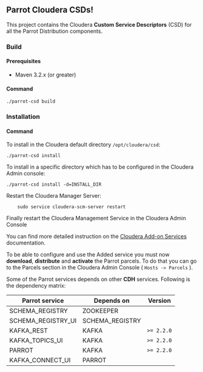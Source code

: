 ## **Parrot Cloudera CSDs!**



This project contains the Cloudera **Custom Service Descriptors** (CSD) for all the Parrot Distribution components.

### **Build**

#### **Prerequisites**

- Maven 3.2.x (or greater)

#### **Command**

    ./parrot-csd build
   
### **Installation**

#### **Command**

To install in the Cloudera default directory `/opt/cloudera/csd`:

    ./parrot-csd install

To install in a specific directory which has to be configured in the Cloudera Admin console:

    ./parrot-csd install -d=INSTALL_DIR

Restart the Cloudera Manager Server:
    
        sudo service cloudera-scm-server restart

Finally restart the Cloudera Management Service in the Cloudera Admin Console

You can find more detailed instruction on the [Cloudera Add-on Services](https://www.cloudera.com/documentation/enterprise/5-11-x/topics/cm_mc_addon_services.html) documentation.

To be able to configure and use the Added service you must now **download**, **distribute** and **activate** the Parrot parcels.
To do that you can go to the Parcels section in the Cloudera Admin Console ( `Hosts -> Parcels` ).

Some of the Parrot services depends on other **CDH** services. Following is the dependency matrix:

| Parrot service    | Depends on      | Version   |
|-------------------|-----------------|-----------|
| SCHEMA_REGISTRY   | ZOOKEEPER       ||
| SCHEMA_REGISTRY_UI| SCHEMA_REGISTRY ||
| KAFKA_REST        | KAFKA           |`>= 2.2.0`  |
| KAFKA_TOPICS_UI   | KAFKA           |`>= 2.2.0` |
| PARROT            | KAFKA           |`>= 2.2.0` |
| KAFKA_CONNECT_UI  | PARROT          ||

